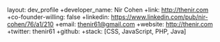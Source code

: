 layout: dev_profile
+developer_name: Nir Cohen
+link: http://thenir.com
+co-founder-willing: false
+linkedin: https://www.linkedin.com/pub/nir-cohen/76/a1/210
+email: thenir61@gmail.com
+website: http://thenir.com
+twitter: thenir61
+github: 
+stack: [CSS, JavaScript, PHP, Java]